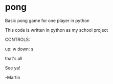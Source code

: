 # pong
Basic pong game for one player in python

This code is written in python as my school project


CONTROLS:

up:   w
down: s


that's all

See ya!

-Martin
